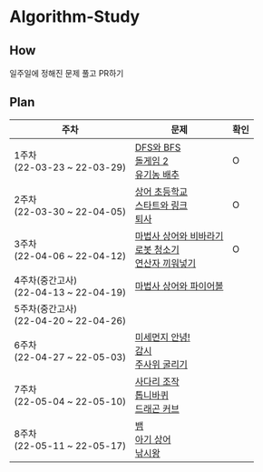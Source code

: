 # Algorithm-Study

## How
일주일에 정해진 문제 풀고 PR하기 <br>
## Plan
|주차|문제|확인|
|---|---|---|
|1주차<br>(22-03-23 ~ 22-03-29)|[DFS와 BFS](https://www.acmicpc.net/problem/1260)<br>[돌게임 2](https://www.acmicpc.net/problem/9656)<br>[유기농 배추](https://www.acmicpc.net/problem/1012)|O|
|2주차<br>(22-03-30 ~ 22-04-05)|[상어 초등학교](https://www.acmicpc.net/problem/21608)<br>[스타트와 링크](https://www.acmicpc.net/problem/14889)<br>[퇴사](https://www.acmicpc.net/problem/14501)|O|
|3주차<br>(22-04-06 ~ 22-04-12)|[마법사 상어와 비바라기](https://www.acmicpc.net/problem/21610)<br>[로봇 청소기](https://www.acmicpc.net/problem/14503)<br>[연산자 끼워넣기](https://www.acmicpc.net/problem/14888)|O|
|4주차(중간고사)<br>(22-04-13 ~ 22-04-19)|[마법사 상어와 파이어볼](https://www.acmicpc.net/problem/20056)||
|5주차(중간고사)<br>(22-04-20 ~ 22-04-26)|||
|6주차<br>(22-04-27 ~ 22-05-03)|[미세먼지 안녕!](https://www.acmicpc.net/problem/17144)<br>[감시](https://www.acmicpc.net/problem/15683)<br>[주사위 굴리기](https://www.acmicpc.net/problem/14499)||
|7주차<br>(22-05-04 ~ 22-05-10)|[사다리 조작](https://www.acmicpc.net/problem/15684)<br>[톱니바퀴](https://www.acmicpc.net/problem/14891)<br>[드래곤 커브](https://www.acmicpc.net/problem/15685)||
|8주차<br>(22-05-11 ~ 22-05-17)|[뱀](https://www.acmicpc.net/problem/3190)<br>[아기 상어](https://www.acmicpc.net/problem/16236)<br>[낚시왕](https://www.acmicpc.net/problem/17143)||
